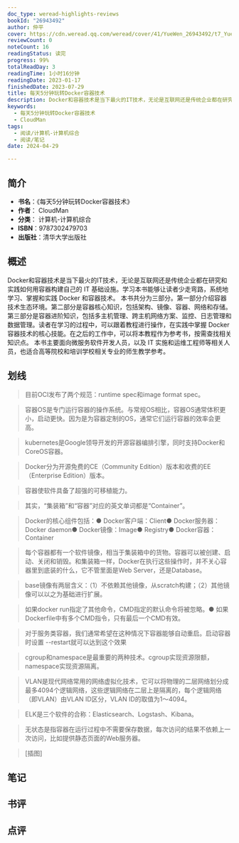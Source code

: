 ```yaml
---
doc_type: weread-highlights-reviews
bookId: "26943492"
author: 仲平
cover: https://cdn.weread.qq.com/weread/cover/41/YueWen_26943492/t7_YueWen_26943492.jpg
reviewCount: 0
noteCount: 16
readingStatus: 读完
progress: 99%
totalReadDay: 3
readingTime: 1小时16分钟
readingDate: 2023-01-17
finishedDate: 2023-07-29
title: 每天5分钟玩转Docker容器技术
description: Docker和容器技术是当下最火的IT技术，无论是互联网还是传统企业都在研究和实践如何用容器构建自己的 IT 基础设施。学习本书能够让读者少走弯路，系统地学习、掌握和实践 Docker 和容器技术。 本书共分为三部分。第一部分介绍容器技术生态环境。第二部分是容器核心知识，包括架构、镜像、容器、网络和存储。第三部分是容器进阶知识，包括多主机管理、跨主机网络方案、监控、日志管理和数据管理。读者在学习的过程中，可以跟着教程进行操作，在实践中掌握 Docker 容器技术的核心技能。在之后的工作中，可以将本教程作为参考书，按需查找相关知识点。 本书主要面向微服务软件开发人员，以及 IT 实施和运维工程师等相关人员，也适合高等院校和培训学校相关专业的师生教学参考。
keywords:
  - 每天5分钟玩转Docker容器技术
  - CloudMan
tags:
  - 阅读/计算机-计算机综合
  - 阅读/笔记
date: 2024-04-29

---
```


## 简介

- **书名**：《每天5分钟玩转Docker容器技术》
- **作者**： CloudMan
- **分类**： 计算机-计算机综合
- **ISBN**：9787302479703
- **出版社**：清华大学出版社

## 概述

Docker和容器技术是当下最火的IT技术，无论是互联网还是传统企业都在研究和实践如何用容器构建自己的 IT 基础设施。学习本书能够让读者少走弯路，系统地学习、掌握和实践 Docker 和容器技术。 本书共分为三部分。第一部分介绍容器技术生态环境。第二部分是容器核心知识，包括架构、镜像、容器、网络和存储。第三部分是容器进阶知识，包括多主机管理、跨主机网络方案、监控、日志管理和数据管理。读者在学习的过程中，可以跟着教程进行操作，在实践中掌握 Docker 容器技术的核心技能。在之后的工作中，可以将本教程作为参考书，按需查找相关知识点。 本书主要面向微服务软件开发人员，以及 IT 实施和运维工程师等相关人员，也适合高等院校和培训学校相关专业的师生教学参考。

## 划线 
 

> 目前OCI发布了两个规范：runtime spec和image format spec。 

> 容器OS是专门运行容器的操作系统。与常规OS相比，容器OS通常体积更小，启动更快。因为是为容器定制的OS，通常它们运行容器的效率会更高。 

> kubernetes是Google领导开发的开源容器编排引擎，同时支持Docker和CoreOS容器。 

> Docker分为开源免费的CE（Community Edition）版本和收费的EE（Enterprise Edition）版本。 

> 容器使软件具备了超强的可移植能力。 

> 其实，“集装箱”和“容器”对应的英文单词都是“Container”。 

> Docker的核心组件包括：● Docker客户端：Client● Docker服务器：Docker daemon● Docker镜像：Image● Registry● Docker容器：Container 

> 每个容器都有一个软件镜像，相当于集装箱中的货物。容器可以被创建、启动、关闭和销毁。和集装箱一样，Docker在执行这些操作时，并不关心容器里到底装的什么，它不管里面是Web Server，还是Database。 

> base镜像有两层含义：（1）不依赖其他镜像，从scratch构建；（2）其他镜像可以以之为基础进行扩展。 

> 如果docker run指定了其他命令，CMD指定的默认命令将被忽略。● 如果Dockerfile中有多个CMD指令，只有最后一个CMD有效。 

> 对于服务类容器，我们通常希望在这种情况下容器能够自动重启。启动容器时设置 --restart就可以达到这个效果 

> cgroup和namespace是最重要的两种技术。cgroup实现资源限额，namespace实现资源隔离。 

> VLAN是现代网络常用的网络虚拟化技术，它可以将物理的二层网络划分成最多4094个逻辑网络，这些逻辑网络在二层上是隔离的，每个逻辑网络（即VLAN）由VLAN ID区分，VLAN ID的取值为1～4094。 

> ELK是三个软件的合称：Elasticsearch、Logstash、Kibana。 

> 无状态是指容器在运行过程中不需要保存数据，每次访问的结果不依赖上一次访问，比如提供静态页面的Web服务器。 

> [插图]

## 笔记


## 书评


## 点评
